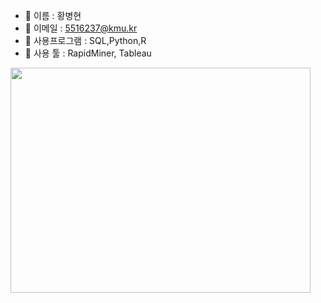<!--**Hwangbounghyeon/Hwangbounghyeon** is a ✨ _special_ ✨ repository because its `README.md` (this file) appears on your GitHub profile.

Here are some ideas to get you started:-->

- 🔭 이름 : 황병현  
- 🌱 이메일 : 5516237@kmu.kr  
- 👯 사용프로그램 : SQL,Python,R
- 🤔 사용 툴 : RapidMiner, Tableau

<img src="https://giphy.com/embed/uiW8Ui19VX5xm" width="480" height="360" frameBorder="0" class="giphy-embed" allowFullScreen>
<!--

- 💬 Ask me about ...
- 📫 How to reach me: ...
- 😄 Pronouns: ...
- ⚡ Fun fact: ...
-->
